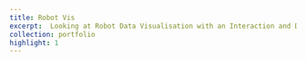 ```yaml
---
title: Robot Vis
excerpt:  Looking at Robot Data Visualisation with an Interaction and Decision Making Perspective
collection: portfolio
highlight: 1
---
```

